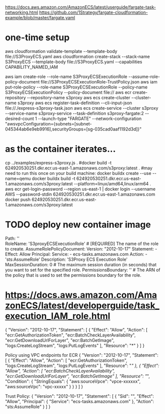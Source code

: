https://docs.aws.amazon.com/AmazonECS/latest/userguide/fargate-task-networking.html
https://github.com/1Strategy/fargate-cloudformation-example/blob/master/fargate.yaml

# one-time setup
aws cloudformation validate-template --template-body file://S3ProxyECS.yaml
aws cloudformation create-stack --stack-name S3ProxyECS --template-body file://S3ProxyECS.yaml --capabilities CAPABILITY_NAMED_IAM

aws iam create-role --role-name S3ProxyECSExecutionRole --assume-role-policy-document file://S3ProxyECSExecutionRole-TrustPolicy.json
aws iam put-role-policy --role-name S3ProxyECSExecutionRole --policy-name S3ProxyECSExecutionPolicy --policy-document file://
aws ecr create-repository --repository-name s3proxy
aws ecs create-cluster --cluster-name s3proxy
aws ecs register-task-definition --cli-input-json file://./express-s3proxy-task.json
aws ecs create-service --cluster s3proxy --service-name s3proxy-service --task-definition s3proxy-fargate:2 --desired-count 1 --launch-type "FARGATE" --network-configuration "awsvpcConfiguration={subnets=[subnet-045344ab6e9eb9916],securityGroups=[sg-035cad0aaf1192d3d]}"

# as the container iterates...
cp ../examples/express-s3proxy.js .
#docker build -t 624920530251.dkr.ecr.us-east-1.amazonaws.com/s3proxy:latest .
#may need to run this once on your build machine: docker buildx create --use --name=qemu
docker buildx build -t 624920530251.dkr.ecr.us-east-1.amazonaws.com/s3proxy:latest --platform=linux/amd64,linux/arm64 .
aws ecr get-login-password --region us-east-1 | docker login --username AWS --password-stdin 624920530251.dkr.ecr.us-east-1.amazonaws.com
docker push 624920530251.dkr.ecr.us-east-1.amazonaws.com/s3proxy:latest 
# TODO deploy new container image

Path: ''  
RoleName: 'S3proxyECSExecutionRole' # [REQUIRED] The name of the role to create.
AssumeRolePolicyDocument: 
    Version: "2012-10-17"
    Statement:
        - Effect: Allow
        Principal:
            Service:
            - ecs-tasks.amazonaws.com
        Action:
            - 'sts:AssumeRole'
Description: 'S3Proxy ECS Execution Role'
MaxSessionDuration: 0 # The maximum session duration (in seconds) that you want to set for the specified role.
PermissionsBoundary: '' # The ARN of the policy that is used to set the permissions boundary for the role.


# https://docs.aws.amazon.com/AmazonECS/latest/developerguide/task_execution_IAM_role.html
{
  "Version": "2012-10-17",
  "Statement": [
    {
      "Effect": "Allow",
      "Action": [
        "ecr:GetAuthorizationToken",
        "ecr:BatchCheckLayerAvailability",
        "ecr:GetDownloadUrlForLayer",
        "ecr:BatchGetImage",
        "logs:CreateLogStream",
        "logs:PutLogEvents"
      ],
      "Resource": "*"
    }
  ]
}

Policy using VPC endpoints for ECR
{
    "Version": "2012-10-17",
    "Statement": [
        {
            "Effect": "Allow",
            "Action": [
                "ecr:GetAuthorizationToken",
                "logs:CreateLogStream",
                "logs:PutLogEvents"
            ],
            "Resource": "*"
        },
        {
            "Effect": "Allow",
            "Action": [
                "ecr:BatchCheckLayerAvailability",
                "ecr:GetDownloadUrlForLayer",
                "ecr:BatchGetImage"
            ],
            "Resource": "*",
            "Condition": {
                "StringEquals": {
                    "aws:sourceVpce": "vpce-xxxxxx",
                    "aws:sourceVpc": "vpc-xxxxx"
                }
            }
        }
    ]
}

Trust Policy:
{
  "Version": "2012-10-17",
  "Statement": [
    {
      "Sid": "",
      "Effect": "Allow",
      "Principal": {
        "Service": "ecs-tasks.amazonaws.com"
      },
      "Action": "sts:AssumeRole"
    }
  ]
}